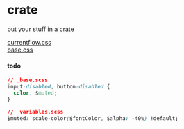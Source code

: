 # crate
put your stuff in a crate

[currentflow.css](https://currentflow.github.io/crate/css/currentflow.css)  
[base.css](https://currentflow.github.io/crate/css/base.css)

#### todo
```css
// _base.scss
input:disabled, button:disabled {
  color: $muted;
}

// _variables.scss
$muted: scale-color($fontColor, $alpha: -40%) !default;
```
